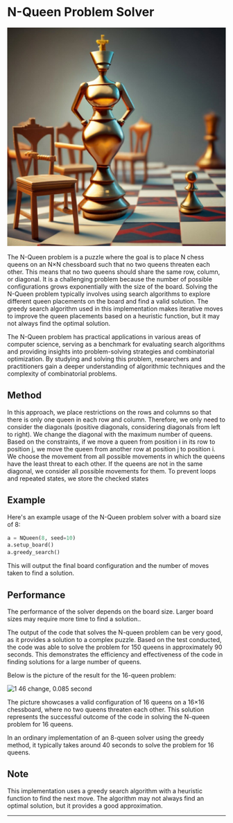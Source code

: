 # N-Queen Problem Solver
![photo_2023-10-01_20-43-37](https://raw.githubusercontent.com/peyman-paknezhad/N-queen-heuristic/main/pic/heu%201.jpg)


The N-Queen problem is a puzzle where the goal is to place N chess queens on an N×N chessboard such that no two queens threaten each other. This means that no two queens should share the same row, column, or diagonal. It is a challenging problem because the number of possible configurations grows exponentially with the size of the board. Solving the N-Queen problem typically involves using search algorithms to explore different queen placements on the board and find a valid solution. The greedy search algorithm used in this implementation makes iterative moves to improve the queen placements based on a heuristic function, but it may not always find the optimal solution.

The N-Queen problem has practical applications in various areas of computer science, serving as a benchmark for evaluating search algorithms and providing insights into problem-solving strategies and combinatorial optimization. By studying and solving this problem, researchers and practitioners gain a deeper understanding of algorithmic techniques and the complexity of combinatorial problems.

## Method
In this approach, we place restrictions on the rows and columns so that there is only one queen in each row and column. Therefore, we only need to consider the diagonals (positive diagonals, considering diagonals from left to right). We change the diagonal with the maximum number of queens. Based on the constraints, if we move a queen from position i in its row to position j, we move the queen from another row at position j to position i. We choose the movement from all possible movements in which the queens have the least threat to each other. If the queens are not in the same diagonal, we consider all possible movements for them. To prevent loops and repeated states, we store the checked states


## Example

Here's an example usage of the N-Queen problem solver with a board size of 8:

```python
a = NQueen(8, seed=10)
a.setup_board()
a.greedy_search()
```

This will output the final board configuration and the number of moves taken to find a solution.

## Performance

The performance of the solver depends on the board size. Larger board sizes may require more time to find a solution..

The output of the code that solves the N-queen problem can be very good, as it provides a solution to a complex puzzle. Based on the test conducted, the code was able to solve the problem for 150 queens in approximately 90 seconds. This demonstrates the efficiency and effectiveness of the code in finding solutions for a large number of queens.

Below is the picture of the result for the 16-queen problem:

![1](https://github.com/peyman-paknezhad/N-queen-heuristic/assets/102018763/06c50d72-148b-4389-b6fd-aa78f22ba1a8)
46 change, 0.085 second

The picture showcases a valid configuration of 16 queens on a 16×16 chessboard, where no two queens threaten each other. This solution represents the successful outcome of the code in solving the N-queen problem for 16 queens.

In an ordinary implementation of an 8-queen solver using the greedy method, it typically takes around 40 seconds to solve the problem for 16 queens.

## Note

This implementation uses a greedy search algorithm with a heuristic function to find the next move. The algorithm may not always find an optimal solution, but it provides a good approximation.

---
